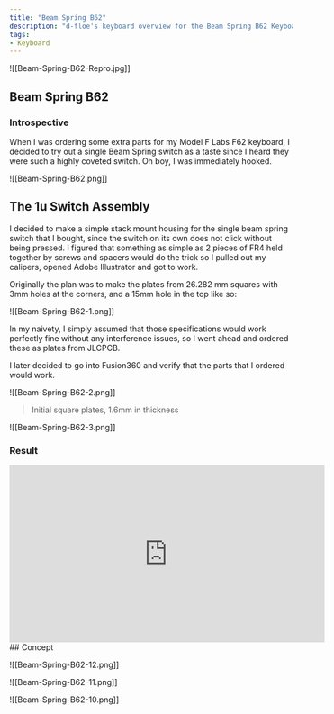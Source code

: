 ```yaml
---
title: "Beam Spring B62"
description: "d-floe's keyboard overview for the Beam Spring B62 Keyboard by Model F Labs"
tags:
- Keyboard
---
```


![[Beam-Spring-B62-Repro.jpg]]

## Beam Spring B62

### Introspective

When I was ordering some extra parts for my Model F Labs F62 keyboard, I decided to try out a single Beam Spring switch as a taste since I heard they were such a highly coveted switch. Oh boy, I was immediately hooked.

![[Beam-Spring-B62.png]]

## The 1u Switch Assembly

I decided to make a simple stack mount housing for the single beam spring switch that I bought, since the switch on its own does not click without being pressed. I figured that something as simple as 2 pieces of FR4 held together by screws and spacers would do the trick so I pulled out my calipers, opened Adobe Illustrator and got to work.

Originally the plan was to make the plates from 26.282 mm squares with 3mm holes at the corners, and a 15mm hole in the top like so:

![[Beam-Spring-B62-1.png]]

In my naivety, I simply assumed that those specifications would work perfectly fine without any interference issues, so I went ahead and ordered these as plates from JLCPCB.

I later decided to go into Fusion360 and verify that the parts that I ordered would work.

![[Beam-Spring-B62-2.png]]

> Initial square plates, 1.6mm in thickness

![[Beam-Spring-B62-3.png]]

### Result

<iframe width="560" height="315" src="https://www.youtube-nocookie.com/embed/0RQXUvb5luA" title="YouTube video player" frameborder="0" allow="accelerometer; autoplay; clipboard-write; encrypted-media; gyroscope; picture-in-picture; web-share" allowfullscreen></iframe>
## Concept

![[Beam-Spring-B62-12.png]]

![[Beam-Spring-B62-11.png]]

![[Beam-Spring-B62-10.png]]

